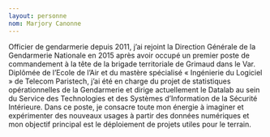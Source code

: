 ```yaml
---
layout: personne
nom: Marjory Canonne
---
```


Officier de gendarmerie depuis 2011, j’ai rejoint la Direction Générale de la Gendarmerie Nationale en 2015 après avoir occupé un premier poste de commandement à la tête de la brigade territoriale de Grimaud dans le Var.
Diplômée de l’Ecole de l’Air et du mastère spécialisé « Ingénierie du Logiciel » de Telecom Paristech, j’ai été en charge du projet de statistiques opérationnelles de la Gendarmerie et dirige actuellement le Datalab au sein du Service des Technologies et des Systèmes d’Information de la Sécurité Intérieure. Dans ce poste, je consacre toute mon énergie à imaginer et expérimenter des nouveaux usages à partir des données numériques et mon objectif principal est le déploiement de projets utiles pour le terrain.
